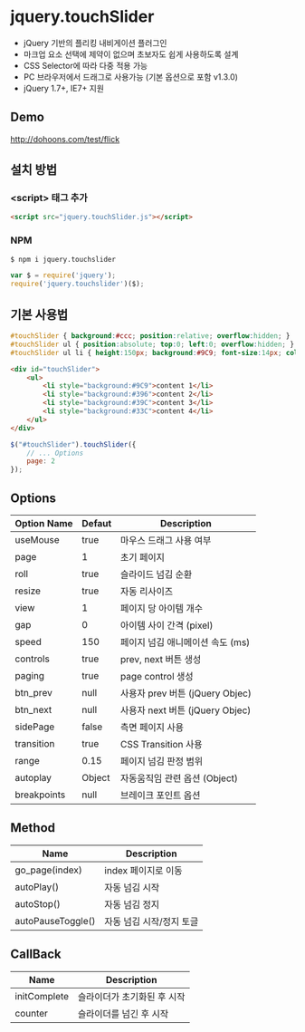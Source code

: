 # jquery.touchSlider
- jQuery 기반의 플리킹 내비게이션 플러그인
- 마크업 요소 선택에 제약이 없으며 초보자도 쉽게 사용하도록 설계
- CSS Selector에 따라 다중 적용 가능
- PC 브라우저에서 드래그로 사용가능 (기본 옵션으로 포함 v1.3.0)
- jQuery 1.7+, IE7+ 지원

## Demo
http://dohoons.com/test/flick

## 설치 방법

### \<script\> 태그 추가
``` html
<script src="jquery.touchSlider.js"></script>
```

### NPM

``` sh
$ npm i jquery.touchslider
```
``` js
var $ = require('jquery');
require('jquery.touchslider')($);
```

## 기본 사용법
``` css
#touchSlider { background:#ccc; position:relative; overflow:hidden; }
#touchSlider ul { position:absolute; top:0; left:0; overflow:hidden; }
#touchSlider ul li { height:150px; background:#9C9; font-size:14px; color:#fff; }
```

``` html
<div id="touchSlider">
	<ul>
		<li style="background:#9C9">content 1</li>
		<li style="background:#396">content 2</li>
		<li style="background:#39C">content 3</li>
		<li style="background:#33C">content 4</li>
	</ul>
</div>
```

``` js
$("#touchSlider").touchSlider({
	// ... Options
	page: 2
});
```

## Options

| Option Name | Defaut | Description |
| --- | --- | --- |
| useMouse | true | 마우스 드래그 사용 여부 |
| page | 1 | 초기 페이지 |
| roll | true | 슬라이드 넘김 순환 |
| resize | true | 자동 리사이즈 |
| view | 1 | 페이지 당 아이템 개수 |
| gap | 0 | 아이템 사이 간격 (pixel) |
| speed | 150 | 페이지 넘김 애니메이션 속도 (ms) |
| controls | true | prev, next 버튼 생성 |
| paging | true | page control 생성 |
| btn_prev | null | 사용자 prev 버튼 (jQuery Objec) |
| btn_next | null | 사용자 next 버튼 (jQuery Objec) |
| sidePage | false | 측면 페이지 사용 |
| transition | true | CSS Transition 사용 |
| range | 0.15 | 페이지 넘김 판정 범위 |
| autoplay | Object | 자동움직임 관련 옵션 (Object) |
| breakpoints | null | 브레이크 포인트 옵션 |

## Method

| Name | Description |
| --- | --- |
| go_page(index) | index 페이지로 이동 |
| autoPlay() | 자동 넘김 시작  |
| autoStop() | 자동 넘김 정지  |
| autoPauseToggle() | 자동 넘김 시작/정지 토글  |

## CallBack

| Name | Description |
| --- | --- |
| initComplete | 슬라이더가 초기화된 후 시작 |
| counter | 슬라이더를 넘긴 후 시작  |